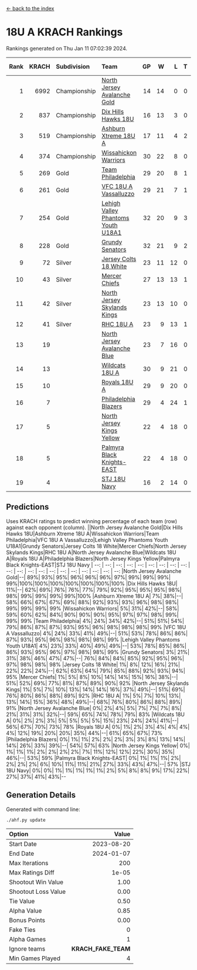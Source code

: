 [<- back to the index](readme.md)
# 18U A KRACH Rankings
Rankings generated on Thu Jan 11 07:02:39 2024.

Rank|KRACH|Subdivision|Team|GP|W|L|T|OTW|OTL|SoS|Exp Wins|Win Diff
---:|---:|:---|:---|---:|---:|---:|---:|---:|---:|---:|---:|---:
1|6992|Championship|[North Jersey Avalanche Gold](https://gamesheetstats.com/seasons/3659/teams/140737/schedule)|14|14|0|0|0|0|88|14.8|-0.0
2|837|Championship|[Dix Hills Hawks 18U](https://gamesheetstats.com/seasons/3659/teams/140731/schedule)|16|13|3|0|1|0|563|13.9|0.0
3|519|Championship|[Ashburn Xtreme 18U A](https://gamesheetstats.com/seasons/3659/teams/140730/schedule)|17|11|4|2|1|0|248|12.9|0.0
4|374|Championship|[Wissahickon Warriors](https://gamesheetstats.com/seasons/3659/teams/140748/schedule)|30|22|8|0|0|1|201|22.9|0.0
5|269|Gold|[Team Philadelphia](https://gamesheetstats.com/seasons/3659/teams/140745/schedule)|29|20|8|1|0|0|191|21.4|0.0
6|261|Gold|[VFC 18U A Vassalluzzo](https://gamesheetstats.com/seasons/3659/teams/140746/schedule)|29|21|7|1|2|2|139|22.4|0.0
7|254|Gold|[Lehigh Valley Phantoms Youth U18A1](https://gamesheetstats.com/seasons/3659/teams/140734/schedule)|32|20|9|3|1|0|190|22.4|0.0
8|228|Gold|[Grundy Senators](https://gamesheetstats.com/seasons/3659/teams/140732/schedule)|32|21|9|2|1|0|182|22.9|0.0
9|72|Silver|[Jersey Colts 18 White](https://gamesheetstats.com/seasons/3659/teams/140733/schedule)|23|11|12|0|0|2|993|11.9|0.0
10|43|Silver|[Mercer Chiefs](https://gamesheetstats.com/seasons/3659/teams/140735/schedule)|27|13|13|1|0|1|577|14.4|0.0
11|42|Silver|[North Jersey Skylands Kings](https://gamesheetstats.com/seasons/3659/teams/140739/schedule)|23|13|10|0|1|1|961|13.9|0.0
12|41|Silver|[RHC 18U A](https://gamesheetstats.com/seasons/3659/teams/140742/schedule)|23|9|13|1|0|1|180|10.4|0.0
13|19||[North Jersey Avalanche Blue](https://gamesheetstats.com/seasons/3659/teams/140736/schedule)|23|7|16|0|0|1|160|7.9|0.0
14|13||[Wildcats 18U A](https://gamesheetstats.com/seasons/3659/teams/140747/schedule)|30|9|21|0|2|1|753|9.9|0.0
15|10||[Royals 18U A](https://gamesheetstats.com/seasons/3659/teams/140743/schedule)|29|9|20|0|1|0|137|9.9|0.0
16|7||[Philadelphia Blazers](https://gamesheetstats.com/seasons/3659/teams/140741/schedule)|29|4|24|1|0|3|180|5.4|0.0
17|5||[North Jersey Kings Yellow](https://gamesheetstats.com/seasons/3659/teams/140738/schedule)|22|4|18|0|1|0|678|4.9|0.0
18|5||[Palmyra Black Knights-EAST](https://gamesheetstats.com/seasons/3659/teams/140740/schedule)|22|4|18|0|2|0|128|4.9|0.0
19|4||[STJ 18U Navy](https://gamesheetstats.com/seasons/3659/teams/140744/schedule)|16|2|14|0|0|0|129|2.9|0.0

## Predictions
Uses KRACH ratings to predict winning percentage of each team (row) against each opponent (column).
||North Jersey Avalanche Gold|Dix Hills Hawks 18U|Ashburn Xtreme 18U A|Wissahickon Warriors|Team Philadelphia|VFC 18U A Vassalluzzo|Lehigh Valley Phantoms Youth U18A1|Grundy Senators|Jersey Colts 18 White|Mercer Chiefs|North Jersey Skylands Kings|RHC 18U A|North Jersey Avalanche Blue|Wildcats 18U A|Royals 18U A|Philadelphia Blazers|North Jersey Kings Yellow|Palmyra Black Knights-EAST|STJ 18U Navy
| --: | --: | --: | --: | --: | --: | --: | --: | --: | --: | --: | --: | --: | --: | --: | --: | --: | --: | --: | --: 
|North Jersey Avalanche Gold|--| 89%| 93%| 95%| 96%| 96%| 96%| 97%| 99%| 99%| 99%| 99%|100%|100%|100%|100%|100%|100%|100%
|Dix Hills Hawks 18U| 11%|--| 62%| 69%| 76%| 76%| 77%| 79%| 92%| 95%| 95%| 95%| 98%| 98%| 99%| 99%| 99%| 99%|100%
|Ashburn Xtreme 18U A|  7%| 38%|--| 58%| 66%| 67%| 67%| 69%| 88%| 92%| 93%| 93%| 96%| 98%| 98%| 99%| 99%| 99%| 99%
|Wissahickon Warriors|  5%| 31%| 42%|--| 58%| 59%| 60%| 62%| 84%| 90%| 90%| 90%| 95%| 97%| 97%| 98%| 99%| 99%| 99%
|Team Philadelphia|  4%| 24%| 34%| 42%|--| 51%| 51%| 54%| 79%| 86%| 87%| 87%| 93%| 95%| 96%| 98%| 98%| 98%| 99%
|VFC 18U A Vassalluzzo|  4%| 24%| 33%| 41%| 49%|--| 51%| 53%| 78%| 86%| 86%| 87%| 93%| 95%| 96%| 98%| 98%| 98%| 99%
|Lehigh Valley Phantoms Youth U18A1|  4%| 23%| 33%| 40%| 49%| 49%|--| 53%| 78%| 85%| 86%| 86%| 93%| 95%| 96%| 97%| 98%| 98%| 99%
|Grundy Senators|  3%| 21%| 31%| 38%| 46%| 47%| 47%|--| 76%| 84%| 84%| 85%| 92%| 95%| 96%| 97%| 98%| 98%| 98%
|Jersey Colts 18 White|  1%|  8%| 12%| 16%| 21%| 22%| 22%| 24%|--| 62%| 63%| 64%| 79%| 85%| 88%| 92%| 93%| 94%| 95%
|Mercer Chiefs|  1%|  5%|  8%| 10%| 14%| 14%| 15%| 16%| 38%|--| 51%| 52%| 69%| 77%| 81%| 87%| 89%| 90%| 92%
|North Jersey Skylands Kings|  1%|  5%|  7%| 10%| 13%| 14%| 14%| 16%| 37%| 49%|--| 51%| 69%| 76%| 80%| 86%| 88%| 89%| 92%
|RHC 18U A|  1%|  5%|  7%| 10%| 13%| 13%| 14%| 15%| 36%| 48%| 49%|--| 68%| 76%| 80%| 86%| 88%| 89%| 91%
|North Jersey Avalanche Blue|  0%|  2%|  4%|  5%|  7%|  7%|  7%|  8%| 21%| 31%| 31%| 32%|--| 59%| 65%| 74%| 78%| 79%| 83%
|Wildcats 18U A|  0%|  2%|  2%|  3%|  5%|  5%|  5%|  5%| 15%| 23%| 24%| 24%| 41%|--| 56%| 67%| 70%| 73%| 78%
|Royals 18U A|  0%|  1%|  2%|  3%|  4%|  4%|  4%|  4%| 12%| 19%| 20%| 20%| 35%| 44%|--| 61%| 65%| 67%| 73%
|Philadelphia Blazers|  0%|  1%|  1%|  2%|  2%|  2%|  3%|  3%|  8%| 13%| 14%| 14%| 26%| 33%| 39%|--| 54%| 57%| 63%
|North Jersey Kings Yellow|  0%|  1%|  1%|  1%|  2%|  2%|  2%|  2%|  7%| 11%| 12%| 12%| 22%| 30%| 35%| 46%|--| 53%| 59%
|Palmyra Black Knights-EAST|  0%|  1%|  1%|  1%|  2%|  2%|  2%|  2%|  6%| 10%| 11%| 11%| 21%| 27%| 33%| 43%| 47%|--| 57%
|STJ 18U Navy|  0%|  0%|  1%|  1%|  1%|  1%|  1%|  2%|  5%|  8%|  8%|  9%| 17%| 22%| 27%| 37%| 41%| 43%|--

## Generation Details

Generated with command line:
```
./ahf.py update
```

| Option | Value |
| :----- | ----: |
| Start Date | 2023-08-20 |
| End Date | 2024-01-07 |
| Max Iterations | 200 |
| Max Ratings Diff | 1e-05 |
| Shootout Win Value | 1.00 |
| Shootout Loss Value | 0.00 |
| Tie Value | 0.50 |
| Alpha Value | 0.85 |
| Bonus Points | 0.00 |
| Fake Ties | 0 |
| Alpha Games | 1 |
| Ignore teams | __KRACH_FAKE_TEAM__ |
| Min Games Played | 4 |

